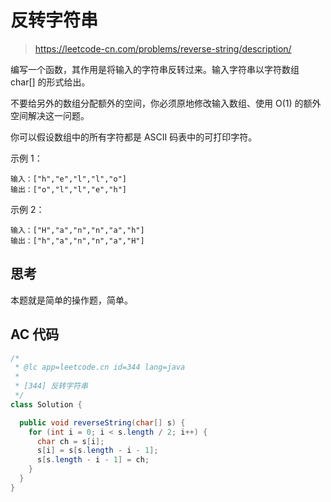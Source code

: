 # 反转字符串

> https://leetcode-cn.com/problems/reverse-string/description/

编写一个函数，其作用是将输入的字符串反转过来。输入字符串以字符数组 char[] 的形式给出。

不要给另外的数组分配额外的空间，你必须原地修改输入数组、使用 O(1) 的额外空间解决这一问题。

你可以假设数组中的所有字符都是 ASCII 码表中的可打印字符。

示例 1：

```
输入：["h","e","l","l","o"]
输出：["o","l","l","e","h"]
```

示例 2：

```
输入：["H","a","n","n","a","h"]
输出：["h","a","n","n","a","H"]
```

## 思考

本题就是简单的操作题，简单。

## AC 代码

```java
/*
 * @lc app=leetcode.cn id=344 lang=java
 *
 * [344] 反转字符串
 */
class Solution {

  public void reverseString(char[] s) {
    for (int i = 0; i < s.length / 2; i++) {
      char ch = s[i];
      s[i] = s[s.length - i - 1];
      s[s.length - i - 1] = ch;
    }
  }
}

```
